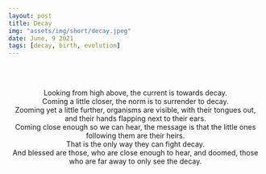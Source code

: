 ```yaml
---
layout: post
title: Decay
img: "assets/img/short/decay.jpeg"
date: June, 9 2021
tags: [decay, birth, evolution]
---
```


<br><br>
<div align="center">
Looking from high above, the current is towards decay.<br>
Coming a little closer, the norm is to surrender to decay. <br>
Zooming yet a little further, organisms are visible, with their tongues out, and their hands flapping next to their ears.<br>
Coming close enough so we can hear, the message is that the little ones following them are their heirs. <br>
That is the only way they can fight decay.<br>
And blessed are those, who are close enough to hear, and doomed, those who are far away to only see the decay.<br>
  
</div>
<br><br>
<br><br>
<br><br>
<br><br>
<br><br>
<br><br>
